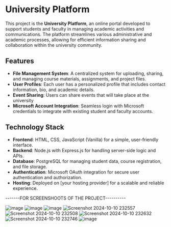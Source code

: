 # University Platform

This project is the **University Platform**, an online portal developed to support students and faculty in managing academic activities and communications. The platform streamlines various administrative and academic processes, allowing for efficient information sharing and collaboration within the university community.

## Features

- **File Management System**: A centralized system for uploading, sharing, and managing course materials, assignments, and project files.
- **User Profiles**: Each user has a personalized profile that includes contact information, bio, and academic details.
- **Event Sharing**: Users can share events that will take place at the university
- **Microsoft Account Integration**: Seamless login with Microsoft credentials to integrate with existing student and faculty accounts.

## Technology Stack

- **Frontend**: HTML, CSS, JavaScript (Vanilla) for a simple, user-friendly interface.
- **Backend**: Node.js with Express.js for handling server-side logic and APIs.
- **Database**: PostgreSQL for managing student data, course registration, and file storage.
- **Authentication**: Microsoft OAuth integration for secure user authentication and authorization.
- **Hosting**: Deployed on [your hosting provider] for a scalable and reliable experience.

-------FOR SCREENSHOOTS OF THE PROJECT----------

![image](https://github.com/user-attachments/assets/be13a811-ec75-40d4-97e2-d9267b312dbf)
![image](https://github.com/user-attachments/assets/65f06075-007c-46db-9357-36a2b97b0a46)
![image](https://github.com/user-attachments/assets/2944f1a4-c2a0-46cf-99a0-5d28ec40c7ed)
![Screenshot 2024-10-10 232557](https://github.com/user-attachments/assets/1ac72568-47c7-4784-a80a-a65b7ce53a96)
![Screenshot 2024-10-10 232508](https://github.com/user-attachments/assets/e07cbb3a-1f29-4aad-9464-3f50f520f5a7)
![Screenshot 2024-10-10 232632](https://github.com/user-attachments/assets/6c08bada-e8ee-4c14-888b-0c010fd0aba5)
![Screenshot 2024-10-10 232746](https://github.com/user-attachments/assets/539a150b-8ea5-4e7a-9235-aa32e393baf1)
![image](https://github.com/user-attachments/assets/bd2aa3db-c8ec-4493-a796-2ff42d063a61)
